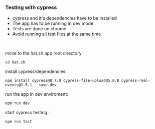 ### Testing with cypress

- cypress and it's dependencies have to be installed
- The app has to be running in dev mode
- Tests are done on chrome
- Avoid running all test files at the same time

<br>

move to the hat.sh app root directory

`cd hat.sh`

install cypress/dependencies:

`npm install cypress@8.7.0 cypress-file-upload@5.0.8 cypress-real-events@1.5.1 --save-dev`

run the app in dev enviroment:

`npm run dev`

start cypress testing :

`npm run test`
